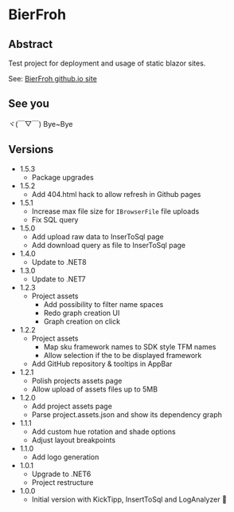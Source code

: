 # BierFroh

## Abstract

Test project for deployment and usage of static blazor sites.

See: [BierFroh github.io site](https://felixdamrau.github.io/BierFroh/)

## See you

ヾ(￣▽￣) Bye~Bye

## Versions

* 1.5.3
  * Package upgrades
* 1.5.2
  * Add 404.html hack to allow refresh in Github pages
* 1.5.1
  * Increase max file size for `IBrowserFile` file uploads
  * Fix SQL query
* 1.5.0
  * Add upload raw data to InserToSql page
  * Add download query as file to InserToSql page
* 1.4.0
  * Update to .NET8
* 1.3.0
  * Update to .NET7
* 1.2.3
  * Project assets
    * Add possibility to filter name spaces
    * Redo graph creation UI
    * Graph creation on click
* 1.2.2
  * Project assets
    * Map sku framework names to SDK style TFM names
    * Allow selection if the to be displayed framework
  * Add GitHub repository & tooltips in AppBar
* 1.2.1
  * Polish projects assets page
  * Allow upload of assets files up to 5MB
* 1.2.0
  * Add project assets page
  * Parse project.assets.json and show its dependency graph
* 1.1.1
  * Add custom hue rotation and shade options
  * Adjust layout breakpoints
* 1.1.0
  * Add logo generation
* 1.0.1
  * Upgrade to .NET6
  * Project restructure
* 1.0.0
  * Initial version with KickTipp, InsertToSql and LogAnalyzer 🥳